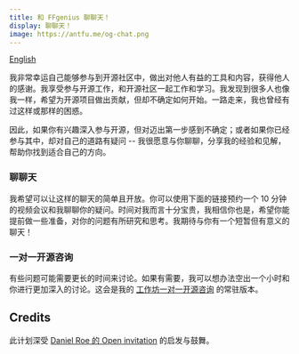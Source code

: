 ```yaml
---
title: 和 FFgenius 聊聊天！
display: 聊聊天！
image: https://antfu.me/og-chat.png
---
```


[English](/chat)

我非常幸运自己能够参与到开源社区中，做出对他人有益的工具和内容，获得他人的感谢。我享受参与开源工作，和开源社区一起工作和学习。我发现到很多人也像我一样，希望为开源项目做出贡献，但却不确定如何开始。一路走来，我也曾经有过这样或那样的困惑。

因此，如果你有兴趣深入参与开源，但对迈出第一步感到不确定；或者如果你已经参与其中，却对自己的道路有疑问 -- 我很愿意与你聊聊，分享我的经验和见解，帮助你找到适合自己的方向。

### 聊聊天

我希望可以让这样的聊天的简单且开放。你可以使用下面的链接预约一个 10 分钟的视频会议和我聊聊你的疑问。时间对我而言十分宝贵，我相信你也是，希望你能提前做一些准备，对你的问题有所研究和思考。我期待与你有一个短暂但有意义的聊天！

<CalCom link="antfu7/quick-chat" title="约个时间聊聊天" />

### 一对一开源咨询

有些问题可能需要更长的时间来讨论。如果有需要，我可以想办法空出一个小时和你进行更加深入的讨论。这会是我的 [工作坊一对一开源咨询](https://workshop.antfu.me/zh/one-to-one/0) 的常驻版本。

<CalCom link="antfu7/consult" title="预约咨询" />

## Credits

此计划深受 [Daniel Roe 的 Open invitation](https://roe.dev/blog/open-invitation) 的启发与鼓舞。

